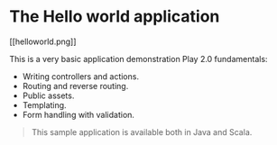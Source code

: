 # The Hello world application

[[helloworld.png]]

This is a very basic application demonstration Play 2.0 fundamentals:

- Writing controllers and actions.
- Routing and reverse routing.
- Public assets.
- Templating.
- Form handling with validation.

> This sample application is available both in Java and Scala.


